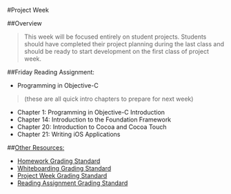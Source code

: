 #Project Week

##Overview
> This week will be focused entirely on student projects. Students should have completed their project planning during the last class and should be ready to start development on the first class of project week.

##Friday Reading Assignment:
* Programming in Objective-C
> (these are all quick intro chapters to prepare for next week)

  * Chapter 1: Programming in Objective-C Introduction
  * Chapter 14: Introduction to the Foundation Framework
  * Chapter 20: Introduction to Cocoa and Cocoa Touch
  * Chapter 21: Writing iOS Applications

##[Other Resources:](Resources/)
* [Homework Grading Standard](Resources/hw-grading-standard/)
* [Whiteboarding Grading Standard](Resources/wb-grading-standard/)
* [Project Week Grading Standard](Resources/pw-grading-standard/)
* [Reading Assignment Grading Standard](Resources/ra-grading-standard/)
